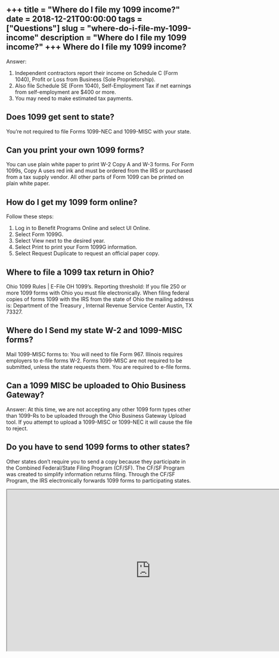 +++
title = "Where do I file my 1099 income?"
date = 2018-12-21T00:00:00
tags = ["Questions"]
slug = "where-do-i-file-my-1099-income"
description = "Where do I file my 1099 income?"
+++
Where do I file my 1099 income?
-------------------------------

Answer:

1. Independent contractors report their income on Schedule C (Form 1040), Profit or Loss from Business (Sole Proprietorship).
2. Also file Schedule SE (Form 1040), Self-Employment Tax if net earnings from self-employment are $400 or more.
3. You may need to make estimated tax payments.

Does 1099 get sent to state?
----------------------------

You’re not required to file Forms 1099-NEC and 1099-MISC with your state.

Can you print your own 1099 forms?
----------------------------------

You can use plain white paper to print W-2 Copy A and W-3 forms. For Form 1099s, Copy A uses red ink and must be ordered from the IRS or purchased from a tax supply vendor. All other parts of Form 1099 can be printed on plain white paper.

How do I get my 1099 form online?
---------------------------------

Follow these steps:

1. Log in to Benefit Programs Online and select UI Online.
2. Select Form 1099G.
3. Select View next to the desired year.
4. Select Print to print your Form 1099G information.
5. Select Request Duplicate to request an official paper copy.

Where to file a 1099 tax return in Ohio?
----------------------------------------

Ohio 1099 Rules | E-File OH 1099’s. Reporting threshold: If you file 250 or more 1099 forms with Ohio you must file electronically. When filing federal copies of forms 1099 with the IRS from the state of Ohio the mailing address is: Department of the Treasury , Internal Revenue Service Center Austin, TX 73327.

Where do I Send my state W-2 and 1099-MISC forms?
-------------------------------------------------

Mail 1099-MISC forms to: You will need to file Form 967. Illinois requires employers to e-file forms W-2. Forms 1099-MISC are not required to be submitted, unless the state requests them. You are required to e-file forms.

Can a 1099 MISC be uploaded to Ohio Business Gateway?
-----------------------------------------------------

Answer: At this time, we are not accepting any other 1099 form types other than 1099-Rs to be uploaded through the Ohio Business Gateway Upload tool. If you attempt to upload a 1099-MISC or 1099-NEC it will cause the file to reject.

Do you have to send 1099 forms to other states?
-----------------------------------------------

Other states don’t require you to send a copy because they participate in the Combined Federal/State Filing Program (CF/SF). The CF/SF Program was created to simplify information returns filing. Through the CF/SF Program, the IRS electronically forwards 1099 forms to participating states.

<iframe allow="accelerometer; autoplay; clipboard-write; encrypted-media; gyroscope; picture-in-picture" allowfullscreen="" class="__youtube_prefs__  epyt-is-override  no-lazyload" data-no-lazy="1" data-origheight="433" data-origwidth="770" data-skipgform_ajax_framebjll="" height="433" id="_ytid_24091" loading="lazy" src="https://www.youtube.com/embed/-reBmL5Mc2Q?enablejsapi=1&autoplay=0&cc_load_policy=0&cc_lang_pref=&iv_load_policy=1&loop=0&modestbranding=0&rel=1&fs=1&playsinline=0&autohide=2&theme=dark&color=red&controls=1&" title="YouTube player" width="770"></iframe>